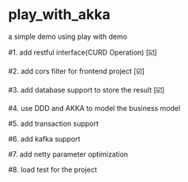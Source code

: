# play_with_akka
a simple demo using play with demo

#1. add restful interface(CURD Operation) [☑️]

#2. add cors filter for frontend project [☑️]

#3. add database support to store the result [☑️]

#4. use DDD and AKKA to model the business model

#5. add transaction support

#6. add kafka support

#7. add netty parameter optimization

#8. load test for the project

